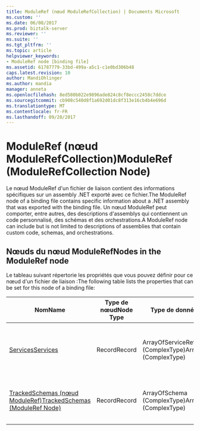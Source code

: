 ```yaml
---
title: ModuleRef (nœud ModuleRefCollection) | Documents Microsoft
ms.custom: ''
ms.date: 06/08/2017
ms.prod: biztalk-server
ms.reviewer: ''
ms.suite: ''
ms.tgt_pltfrm: ''
ms.topic: article
helpviewer_keywords:
- ModuleRef node [binding file]
ms.assetid: 61787779-33bd-499a-a5c1-c1e0bd306b48
caps.latest.revision: 10
author: MandiOhlinger
ms.author: mandia
manager: anneta
ms.openlocfilehash: 8ed580b022e9896ade824c8cf8eccc2458c7ddce
ms.sourcegitcommit: cb908c540d8f1a692d01dc8f313e16cb4b4e696d
ms.translationtype: MT
ms.contentlocale: fr-FR
ms.lasthandoff: 09/20/2017
---
```

# <a name="moduleref-modulerefcollection-node"></a><span data-ttu-id="f4614-102">ModuleRef (nœud ModuleRefCollection)</span><span class="sxs-lookup"><span data-stu-id="f4614-102">ModuleRef (ModuleRefCollection Node)</span></span>
<span data-ttu-id="f4614-103">Le nœud ModuleRef d'un fichier de liaison contient des informations spécifiques sur un assembly .NET exporté avec ce fichier.</span><span class="sxs-lookup"><span data-stu-id="f4614-103">The ModuleRef node of a binding file contains specific information about a .NET assembly that was exported with the binding file.</span></span> <span data-ttu-id="f4614-104">Un nœud ModuleRef peut comporter, entre autres, des descriptions d'assemblys qui contiennent un code personnalisé, des schémas et des orchestrations.</span><span class="sxs-lookup"><span data-stu-id="f4614-104">A ModuleRef node can include but is not limited to descriptions of assemblies that contain custom code, schemas, and orchestrations.</span></span>  
  
## <a name="nodes-in-the-moduleref-node"></a><span data-ttu-id="f4614-105">Nœuds du nœud ModuleRef</span><span class="sxs-lookup"><span data-stu-id="f4614-105">Nodes in the ModuleRef node</span></span>  
 <span data-ttu-id="f4614-106">Le tableau suivant répertorie les propriétés que vous pouvez définir pour ce nœud d'un fichier de liaison :</span><span class="sxs-lookup"><span data-stu-id="f4614-106">The following table lists the properties that can be set for this node of a binding file:</span></span>  
  
|<span data-ttu-id="f4614-107">**Nom**</span><span class="sxs-lookup"><span data-stu-id="f4614-107">**Name**</span></span>|<span data-ttu-id="f4614-108">**Type de nœud**</span><span class="sxs-lookup"><span data-stu-id="f4614-108">**Node Type**</span></span>|<span data-ttu-id="f4614-109">**Type de données**</span><span class="sxs-lookup"><span data-stu-id="f4614-109">**Data Type**</span></span>|<span data-ttu-id="f4614-110">**Description**</span><span class="sxs-lookup"><span data-stu-id="f4614-110">**Description**</span></span>|<span data-ttu-id="f4614-111">**Restrictions**</span><span class="sxs-lookup"><span data-stu-id="f4614-111">**Restrictions**</span></span>|<span data-ttu-id="f4614-112">**Commentaires**</span><span class="sxs-lookup"><span data-stu-id="f4614-112">**Comments**</span></span>|  
|--------------|-------------------|-------------------|---------------------|----------------------|------------------|  
|[<span data-ttu-id="f4614-113">Services</span><span class="sxs-lookup"><span data-stu-id="f4614-113">Services</span></span>](../core/services-moduleref-node.md)|<span data-ttu-id="f4614-114">Record</span><span class="sxs-lookup"><span data-stu-id="f4614-114">Record</span></span>|<span data-ttu-id="f4614-115">ArrayOfServiceRef (ComplexType)</span><span class="sxs-lookup"><span data-stu-id="f4614-115">ArrayOfServiceRef (ComplexType)</span></span>|<span data-ttu-id="f4614-116">Nœud conteneur pour les services associés à cet assembly .NET.</span><span class="sxs-lookup"><span data-stu-id="f4614-116">Container node for services associated with this .NET assembly.</span></span>|<span data-ttu-id="f4614-117">Facultatif</span><span class="sxs-lookup"><span data-stu-id="f4614-117">Not required</span></span>|<span data-ttu-id="f4614-118">Valeur par défaut : Aucun</span><span class="sxs-lookup"><span data-stu-id="f4614-118">Default value: none</span></span>|  
|[<span data-ttu-id="f4614-119">TrackedSchemas (nœud ModuleRef)</span><span class="sxs-lookup"><span data-stu-id="f4614-119">TrackedSchemas (ModuleRef Node)</span></span>](../core/trackedschemas-moduleref-node.md)|<span data-ttu-id="f4614-120">Record</span><span class="sxs-lookup"><span data-stu-id="f4614-120">Record</span></span>|<span data-ttu-id="f4614-121">ArrayOfSchema (ComplexType)</span><span class="sxs-lookup"><span data-stu-id="f4614-121">ArrayOfSchema (ComplexType)</span></span>|<span data-ttu-id="f4614-122">Nœud conteneur pour les schémas associés à cet assembly .NET.</span><span class="sxs-lookup"><span data-stu-id="f4614-122">Container node for schemas associated with this .NET assembly</span></span>|<span data-ttu-id="f4614-123">Facultatif</span><span class="sxs-lookup"><span data-stu-id="f4614-123">Not required</span></span>|<span data-ttu-id="f4614-124">Valeur par défaut : Aucun</span><span class="sxs-lookup"><span data-stu-id="f4614-124">Default value: none</span></span>|